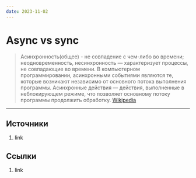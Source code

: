 ```yaml
---
date: 2023-11-02
---
```

# Async vs sync

> Асинхронность(общее) - не совпадение с чем-либо во времени; неодновременность, несинхронность — характеризует процессы, не совпадающие во времени. В компьютерном программировании, асинхронными событиями являются те, которые возникают независимо от основного потока выполнения программы. Асинхронные действия — действия, выполненные в неблокирующем режиме, что позволяет основному потоку программы продолжить обработку. [Wikipedia](https://ru.wikipedia.org/wiki/%D0%90%D1%81%D0%B8%D0%BD%D1%85%D1%80%D0%BE%D0%BD%D0%BD%D0%BE%D1%81%D1%82%D1%8C)

---

## Источники

1. link

## Ссылки

1. link
